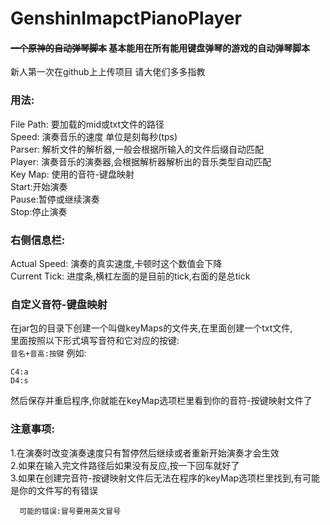 # GenshinImapctPianoPlayer #
#### <s>一个原神的自动弹琴脚本</s>    基本能用在所有能用键盘弹琴的游戏的自动弹琴脚本 ####     
新人第一次在github上上传项目 请大佬们多多指教
### 用法:
  File Path: 要加载的mid或txt文件的路径   
  Speed: 演奏音乐的速度 单位是刻每秒(tps)     
  Parser: 解析文件的解析器,一般会根据所输入的文件后缀自动匹配     
  Player: 演奏音乐的演奏器,会根据解析器解析出的音乐类型自动匹配     
  Key Map: 使用的音符-键盘映射    
  Start:开始演奏  
  Pause:暂停或继续演奏  
  Stop:停止演奏  
### 右侧信息栏:
  Actual Speed: 演奏的真实速度,卡顿时这个数值会下降  
  Current Tick: 进度条,横杠左面的是目前的tick,右面的是总tick  
### 自定义音符-键盘映射
  在jar包的目录下创建一个叫做keyMaps的文件夹,在里面创建一个txt文件,   
  里面按照以下形式填写音符和它对应的按键:    
  ``` 音名+音高:按键 ```
  例如:   
  ``` 
  C4:a
  D4:s
  ```
  然后保存并重启程序,你就能在keyMap选项栏里看到你的音符-按键映射文件了
  
  
  
### 注意事项:
  1.在演奏时改变演奏速度只有暂停然后继续或者重新开始演奏才会生效  
  2.如果在输入完文件路径后如果没有反应,按一下回车就好了    
  3.如果在创建完音符-按键映射文件后无法在程序的keyMap选项栏里找到,有可能是你的文件写的有错误      
   
      可能的错误:冒号要用英文冒号
  
